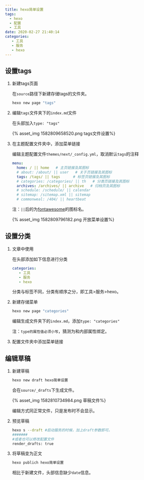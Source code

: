```yaml
---
title: hexo简单设置
tags:
  - hexo
  - 配置
  - 工具
date: 2020-02-27 21:40:14
categories:
   - 工具
   - 服务
   - hexo
---
```



## 设置tags

1. 新建tags页面

   在`source`路径下新建存储tags的文件夹。

    ```sh
    hexo new page "tags"
    ```
   
2. 编辑`tags`文件夹下的`index.md`文件

   在头部加入`type: "tags"`

   {% asset_img 1582809658520.png tags文件设置%}

3. 在主题配置文件夹中，添加菜单链接

   编辑主题配置文件`themes/next/_config.yml`，取消默认`tags`的注释

   ```yaml
   menu:
     home: / || home   # 主页链接及其图标
     # about: /about/ || user   # 关于页链接及其图标
     tags: /tags/ || tags      # 标签页链接及其图标
     # categories: /categories/ || th   # 分类页链接及其图标
     archives: /archives/ || archive   # 归档页及其图标
     # schedule: /schedule/ || calendar
     # sitemap: /sitemap.xml || sitemap
     # commonweal: /404/ || heartbeat
   ```

   注：`||`后的为[fontawesome](http://fontawesome.dashgame.com/)的图标名。

   {% asset_img 1582809796182.png 开放菜单设置%}

## 设置分类

1. 文章中使用

   在头部添加如下信息进行分类
   ```yaml
   categories:
      - 工具
      - 服务
      - hexo
   ```
   分类与标签不同，分类有顺序之分，即工具>服务>hexo。

2. 新建存储菜单

   ```sh
   hexo new page "categories"
   ```
   编辑生成文件夹下的`index.md`，添加`type: "categories"`
   
   注：`type的属性值必须小写`，猜测为和内部属性绑定。

3. 配置文件夹中添加菜单链接

## 编辑草稿

1. 新建草稿

   ```sh
   hexo new draft hexo简单设置
   ```

   会在`source/_drafts`下生成文件。

   {% asset_img 1582810734984.png 草稿文件%}

   编辑方式同正常文件，只是发布时不会显示。

   

2. 预览草稿

   ```sh
   hexo s --draft #启动服务的时候，加上draft参数即可。
   #######
   #或者也可以修改配置文件
   render_drafts: true
   ```

3. 将草稿变为正文

   ```sh
   hexo publich hexo简单设置
   ```
   相比于新建文件，头部信息缺少`date`信息。